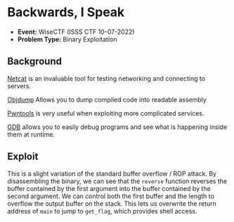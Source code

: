 # Backwards, I Speak
* **Event:** WiseCTF (ISSS CTF 10-07-2022)
* **Problem Type:** Binary Exploitation

## Background
[Netcat](https://en.wikipedia.org/wiki/Netcat) is an invaluable tool for testing networking and connecting to servers.

[Objdump](https://linux.die.net/man/1/objdump) Allows you to dump compiled code into readable assembly

[Pwntools](https://github.com/arthaud/python3-pwntools) is very useful when exploiting more complicated services.

[GDB](http://man7.org/linux/man-pages/man1/gdb.1.html) allows you to easily debug programs and see what is happening inside them at runtime.

## Exploit

This is a slight variation of the standard buffer overflow / ROP attack. By disassembling the binary, we can see that
the `reverse` function reverses the buffer contained by the first argument into the buffer contained by the second
argument. We can control both the first buffer and the length to overflow the output buffer on the stack. This lets
us overwrite the return address of `main` to jump to `get_flag`, which provides shell access.
